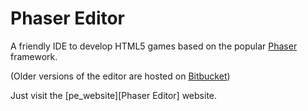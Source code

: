 # Phaser Editor

A friendly IDE to develop HTML5 games based on the popular [Phaser][phaser] framework.

(Older versions of the editor are hosted on [Bitbucket][bitbucket])

Just visit the [pe_website][Phaser Editor] website.

[phaser]: https://phaser.io
[bitbucket]: https://bitbucket.org/boniatillo/phasereditor
[bitbucket]: https://bitbucket.org/boniatillo/phasereditor
[pe_website]: http://phasereditor.boniatillo.com